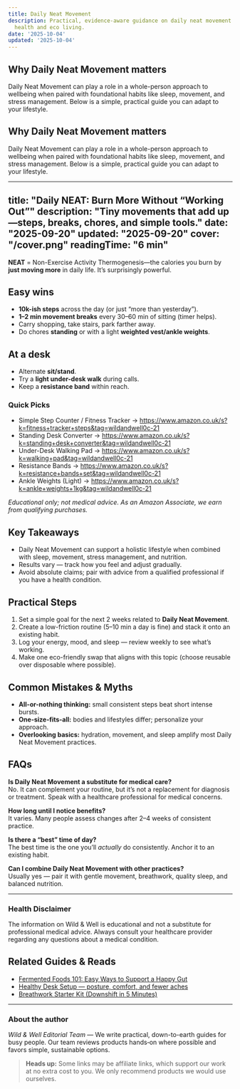 ```yaml
---
title: Daily Neat Movement
description: Practical, evidence-aware guidance on daily neat movement for holistic
  health and eco living.
date: '2025-10-04'
updated: '2025-10-04'
---
```


## Why Daily Neat Movement matters
Daily Neat Movement can play a role in a whole-person approach to wellbeing when paired with foundational habits like sleep, movement, and stress management. Below is a simple, practical guide you can adapt to your lifestyle.

## Why Daily Neat Movement matters
Daily Neat Movement can play a role in a whole-person approach to wellbeing when paired with foundational habits like sleep, movement, and stress management. Below is a simple, practical guide you can adapt to your lifestyle.

<!-- /content/guides/daily-neat-movement.md -->
---
title: "Daily NEAT: Burn More Without “Working Out”"
description: "Tiny movements that add up—steps, breaks, chores, and simple tools."
date: "2025-09-20"
updated: "2025-09-20"
cover: "/cover.png"
readingTime: "6 min"
---

**NEAT** = Non-Exercise Activity Thermogenesis—the calories you burn by **just moving more** in daily life. It’s surprisingly powerful.

## Easy wins
- **10k-ish steps** across the day (or just “more than yesterday”).
- **1–2 min movement breaks** every 30–60 min of sitting (timer helps).
- Carry shopping, take stairs, park farther away.
- Do chores **standing** or with a light **weighted vest/ankle weights**.

## At a desk
- Alternate **sit/stand**.
- Try a **light under-desk walk** during calls.
- Keep a **resistance band** within reach.

### Quick Picks
- Simple Step Counter / Fitness Tracker → <https://www.amazon.co.uk/s?k=fitness+tracker+steps&tag=wildandwell0c-21>
- Standing Desk Converter → <https://www.amazon.co.uk/s?k=standing+desk+converter&tag=wildandwell0c-21>
- Under-Desk Walking Pad → <https://www.amazon.co.uk/s?k=walking+pad&tag=wildandwell0c-21>
- Resistance Bands → <https://www.amazon.co.uk/s?k=resistance+bands+set&tag=wildandwell0c-21>
- Ankle Weights (Light) → <https://www.amazon.co.uk/s?k=ankle+weights+1kg&tag=wildandwell0c-21>

*Educational only; not medical advice. As an Amazon Associate, we earn from qualifying purchases.*

## Key Takeaways
- Daily Neat Movement can support a holistic lifestyle when combined with sleep, movement, stress management, and nutrition.
- Results vary — track how you feel and adjust gradually.
- Avoid absolute claims; pair with advice from a qualified professional if you have a health condition.


## Practical Steps
1. Set a simple goal for the next 2 weeks related to **Daily Neat Movement**.
2. Create a low-friction routine (5–10 min a day is fine) and stack it onto an existing habit.
3. Log your energy, mood, and sleep — review weekly to see what’s working.
4. Make one eco-friendly swap that aligns with this topic (choose reusable over disposable where possible).


## Common Mistakes & Myths
- **All-or-nothing thinking:** small consistent steps beat short intense bursts.
- **One-size-fits-all:** bodies and lifestyles differ; personalize your approach.
- **Overlooking basics:** hydration, movement, and sleep amplify most Daily Neat Movement practices.


## FAQs
**Is Daily Neat Movement a substitute for medical care?**  
No. It can complement your routine, but it’s not a replacement for diagnosis or treatment. Speak with a healthcare professional for medical concerns.

**How long until I notice benefits?**  
It varies. Many people assess changes after 2–4 weeks of consistent practice.

**Is there a “best” time of day?**  
The best time is the one you’ll *actually* do consistently. Anchor it to an existing habit.

**Can I combine Daily Neat Movement with other practices?**  
Usually yes — pair it with gentle movement, breathwork, quality sleep, and balanced nutrition.


---

### Health Disclaimer
The information on Wild & Well is educational and not a substitute for professional medical advice. Always consult your healthcare provider regarding any questions about a medical condition.


## Related Guides & Reads
- [Fermented Foods 101: Easy Ways to Support a Happy Gut](../posts/fermented-foods-starter.md)
- [Healthy Desk Setup — posture, comfort, and fewer aches](posture-setup-healthy-desk.md)
- [Breathwork Starter Kit (Downshift in 5 Minutes)](breathwork-starter-kit.md)

---

### About the author
*Wild & Well Editorial Team* — We write practical, down-to-earth guides for busy people. Our team reviews products hands‑on where possible and favors simple, sustainable options.

> **Heads up:** Some links may be affiliate links, which support our work at no extra cost to you. We only recommend products we would use ourselves.
